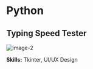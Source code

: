 # Python

## Typing Speed Tester

![image-2](https://github.com/user-attachments/assets/e0b1f4d2-4b3d-4486-b7fc-2a960a27a410)

**Skills:** Tkinter, UI/UX Design
